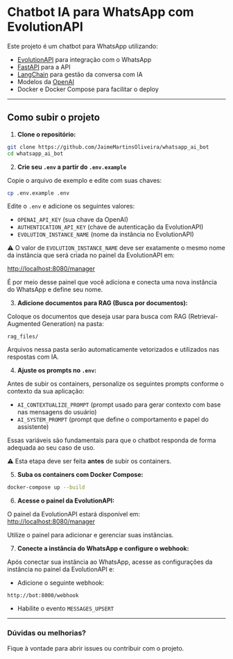 # Chatbot IA para WhatsApp com EvolutionAPI

Este projeto é um chatbot para WhatsApp utilizando:

- [EvolutionAPI](https://doc.evolution-api.com/v2/pt/get-started/introduction) para integração com o WhatsApp
- [FastAPI](https://fastapi.tiangolo.com/) para a API
- [LangChain](https://www.langchain.com/) para gestão da conversa com IA
- Modelos da [OpenAI](https://platform.openai.com/)
- Docker e Docker Compose para facilitar o deploy

---

## Como subir o projeto

1. **Clone o repositório:**

```bash
git clone https://github.com/JaimeMartinsOliveira/whatsapp_ai_bot
cd whatsapp_ai_bot
```

2. **Crie seu `.env` a partir do `.env.example`**

Copie o arquivo de exemplo e edite com suas chaves:

```bash
cp .env.example .env
```

Edite o `.env` e adicione os seguintes valores:

- `OPENAI_API_KEY` (sua chave da OpenAI)
- `AUTHENTICATION_API_KEY` (chave de autenticação da EvolutionAPI)
- `EVOLUTION_INSTANCE_NAME` (nome da instância no EvolutionAPI)

⚠️ O valor de `EVOLUTION_INSTANCE_NAME` deve ser exatamente o mesmo nome da instância que será criada no painel da EvolutionAPI em:

[http://localhost:8080/manager](http://localhost:8080/manager)

É por meio desse painel que você adiciona e conecta uma nova instância do WhatsApp e define seu nome.

3. **Adicione documentos para RAG (Busca por documentos):**

Coloque os documentos que deseja usar para busca com RAG (Retrieval-Augmented Generation) na pasta:

```
rag_files/
```

Arquivos nessa pasta serão automaticamente vetorizados e utilizados nas respostas com IA.

4. **Ajuste os prompts no `.env`:**

Antes de subir os containers, personalize os seguintes prompts conforme o contexto da sua aplicação:

- `AI_CONTEXTUALIZE_PROMPT` (prompt usado para gerar contexto com base nas mensagens do usuário)
- `AI_SYSTEM_PROMPT` (prompt que define o comportamento e papel do assistente)

Essas variáveis são fundamentais para que o chatbot responda de forma adequada ao seu caso de uso.

⚠️ Esta etapa deve ser feita **antes** de subir os containers.

5. **Suba os containers com Docker Compose:**

```bash
docker-compose up --build
```

6. **Acesse o painel da EvolutionAPI:**

O painel da EvolutionAPI estará disponível em: [http://localhost:8080/manager](http://localhost:8080/manager)

Utilize o painel para adicionar e gerenciar suas instâncias.

7. **Conecte a instância do WhatsApp e configure o webhook:**

Após conectar sua instância ao WhatsApp, acesse as configurações da instância no painel da EvolutionAPI e:

- Adicione o seguinte webhook:

```
http://bot:8000/webhook
```

- Habilite o evento `MESSAGES_UPSERT`

---

### Dúvidas ou melhorias?
Fique à vontade para abrir issues ou contribuir com o projeto.

